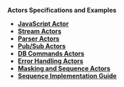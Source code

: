 <strong>Actors Specifications and Examples<strong>

<ul>
<li><a href="01_javascript_actor.md">JavaScript Actor</a></li>
<li><a href="02_stream_actors.md">Stream Actors</a></li>
<li><a href="03_parsers_actors.md">Parser Actors</a></li>
<li><a href="04_queue_actors.md">Pub/Sub Actors</a></li>
<li><a href="05_db_actors.md">DB Commands Actors</a></li>
<li><a href="06_error_handling_actors.md">Error Handling Actors</a></li>
<li><a href="07_masking_and_sequence_actors.md">Masking and Sequence Actors</a></li>
<li><a href="08_sequence_implementation_guide.md">Sequence Implementation Guide</a></li>
</ul>



